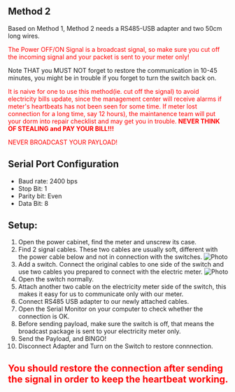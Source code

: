 ## Method 2


Based on Method 1, Method 2 needs a RS485-USB adapter and two 50cm long wires.

<span style="color:red">The Power OFF/ON Signal is a broadcast signal, so make sure you cut off the incoming signal and your packet is sent to your meter only!</span>


Note THAT you MUST NOT forget to restore the communication in 10-45 minutes, you might be in trouble if you forget to turn the switch back on. 

<span style="color:red">It is naive for one to use this method(ie. cut off the signal) to avoid electricity bills update, since the management center will receive alarms if meter's heartbeats has not been seen for some time. If meter lost connection for a long time, say 12 hours), the maintanence team will put your dorm into repair checklist and may get you in trouble. <b>NEVER THINK OF STEALING and PAY YOUR BILL!!!</b></span>

<span style="color:red">NEVER BROADCAST YOUR PAYLOAD!</span>

## Serial Port Configuration
* Baud rate: 2400 bps
* Stop Bit: 1
* Parity bit: Even
* Data Bit: 8

## Setup:

1. Open the power cabinet, find the meter and unscrew its case.
2. Find 2 signal cables. These two cables are usually soft, different with the power cable below and not in connection with the switches.
![Photo](https://image.ibb.co/gHnh47/img.png)
3. Add a switch. Connect the original cables to one side of the switch and use two cables you prepared to connect with the electric meter.
![Photo](https://image.ibb.co/iioN47/Untitled_Diagram.png)
4. Open the switch normally.
5. Attach another two cable on the electricity meter side of the switch, this makes it easy for us to communicate only with our meter. 
6. Connect RS485 USB adapter to our newly attached cables.
7. Open the Serial Monitor on your computer to check whether the connection is OK.
8. Before sending payload, make sure the switch is off, that means the broadcast package is sent to your electricity meter only.
9. Send the Payload, and BINGO!
10. Disconnect Adapter and Turn on the Switch to restore connnection.

## <span style="color:red"> You should **restore** the connection after  sending the signal in order to keep the heartbeat working.</span>
